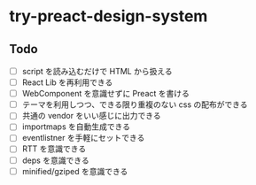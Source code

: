 # try-preact-design-system

## Todo

- [ ] script を読み込むだけで HTML から扱える
- [ ] React Lib を再利用できる
- [ ] WebComponent を意識せずに Preact を書ける
- [ ] テーマを利用しつつ、できる限り重複のない css の配布ができる
- [ ] 共通の vendor をいい感じに出力できる
- [ ] importmaps を自動生成できる
- [ ] eventlistner を手軽にセットできる
- [ ] RTT を意識できる
- [ ] deps を意識できる
- [ ] minified/gziped を意識できる
